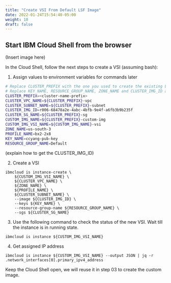 ```yaml
---
title: "Create VSI From Default LSF Image"
date: 2022-01-24T15:54:40-05:00
weight: 10
draft: false
---
```



## Start IBM Cloud Shell from the browser

(Insert image here)

In the Cloud Shell, follow the next steps to create a VSI (assuming bash):

1. Assign values to environment variables for commands later
``` bash
# Replace CLUSTER_PREFIX with the one you used to create the existing LSF cluster
# Replace KEY_NAME, RESOURCE_GROUP_NAME, ZONE_NAME and CLUSTER_IMG_ID as needed
CLUSTER_PREFIX=<cluster-name-prefix>
CLUSTER_VPC_NAME=${CLUSTER_PREFIX}-vpc
CLUSTER_SUBNET_NAME=${CLUSTER_PREFIX}-subnet
CLUSTER_IMG_ID=r006-68478a2e-4abc-4bfb-9e4f-a6fb3b9b235f
CLUSTER_SG_NAME=${CLUSTER_PREFIX}-sg
CUSTOM_IMG_NAME=${CLUSTER_PREFIX}-custom-img
CUSTOM_IMG_VSI_NAME=${CUSTOM_IMG_NAME}-vsi
ZONE_NAME=us-south-3
PROFILE_NAME=bx2-2x8
KEY_NAME=ccyang-pub-key
RESOURCE_GROUP_NAME=Default
```

(explain how to get the CLUSTER_IMG_ID)

2. Create a VSI 
```
ibmcloud is instance-create \
    ${CUSTOM_IMG_VSI_NAME} \
    ${CLUSTER_VPC_NAME} \
    ${ZONE_NAME} \
    ${PROFILE_NAME} \
    ${CLUSTER_SUBNET_NAME} \
    --image ${CLUSTER_IMG_ID} \
    --keys ${KEY_NAME} \
    --resource-group-name ${RESOURCE_GROUP_NAME} \
    --sgs ${CLUSTER_SG_NAME}
```

3. Use the following command to check the status of the new VSI. Wait till the instance is in running state. 

```
ibmcloud is instance ${CUSTOM_IMG_VSI_NAME}
```

4. Get assigned IP address 

```
ibmcloud is instance ${CUSTOM_IMG_VSI_NAME} --output JSON | jq -r .network_interfaces[0].primary_ipv4_address
```

Keep the Cloud Shell open, we will reuse it in step 03 to create the custom image.
